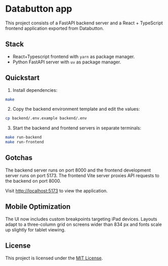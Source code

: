# Databutton app

This project consists of a FastAPI backend server and a React + TypeScript frontend application exported from Databutton.

## Stack

- React+Typescript frontend with `yarn` as package manager.
- Python FastAPI server with `uv` as package manager.

## Quickstart

1. Install dependencies:

```bash
make
```

2. Copy the backend environment template and edit the values:

```bash
cp backend/.env.example backend/.env
```

3. Start the backend and frontend servers in separate terminals:

```bash
make run-backend
make run-frontend
```

## Gotchas

The backend server runs on port 8000 and the frontend development server runs on port 5173. The frontend Vite server proxies API requests to the backend on port 8000.

Visit <http://localhost:5173> to view the application.

## Mobile Optimization

The UI now includes custom breakpoints targeting iPad devices. Layouts adapt to a
three-column grid on screens wider than 834&nbsp;px and fonts scale up slightly
for tablet viewing.

## License

This project is licensed under the [MIT License](LICENSE).
